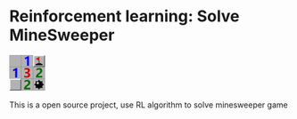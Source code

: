 # Reinforcement learning: Solve MineSweeper
![icon](imgs/minesweeper_icon.png)

This is a open source project, use RL algorithm to solve minesweeper game
